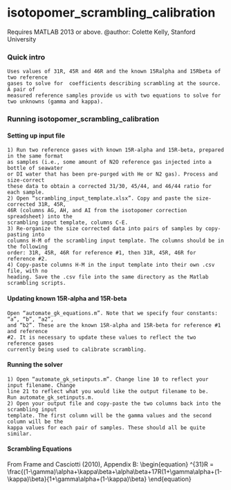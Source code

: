 # isotopomer_scrambling_calibration
Requires MATLAB 2013 or above.
@author: Colette Kelly,
Stanford University

### Quick intro
    Uses values of 31R, 45R and 46R and the known 15Ralpha and 15Rbeta of two reference 
    gases to solve for  coefficients describing scrambling at the source. A pair of
    measured reference samples provide us with two equations to solve for
    two unknowns (gamma and kappa).

### Running isotopomer_scrambling_calibration
#### Setting up input file
	1) Run two reference gases with known 15R-alpha and 15R-beta, prepared in the same format
	as samples (i.e., some amount of N2O reference gas injected into a bottle of seawater
	or DI water that has been pre-purged with He or N2 gas). Process and size-correct
	these data to obtain a corrected 31/30, 45/44, and 46/44 ratio for each sample.
	2) Open “scrambling_input_template.xlsx”. Copy and paste the size-corrected 31R, 45R,
	46R (columns AG, AH, and AI from the isotopomer correction spreadsheet) into the
	scrambling input template, columns C-E.
	3) Re-organize the size corrected data into pairs of samples by copy-pasting into
	columns H-M of the scrambling input template. The columns should be in the following
	order: 31R, 45R, 46R for reference #1, then 31R, 45R, 46R for reference #2.
	4) Copy-paste columns H-M in the input template into their own .csv file, with no
	heading. Save the .csv file into the same directory as the Matlab scrambling scripts.
      
#### Updating known 15R-alpha and 15R-beta
    Open “automate_gk_equations.m”. Note that we specify four constants: “a”, “b”, “a2”,
    and “b2”. These are the known 15R-alpha and 15R-beta for reference #1 and reference
    #2. It is necessary to update these values to reflect the two reference gases
    currently being used to calibrate scrambling.
    
#### Running the solver
    1) Open “automate_gk_setinputs.m”. Change line 10 to reflect your input filename. Change
    line 21 to reflect what you would like the output filename to be.
    Run automate_gk_setinputs.m.
    2) Open your output file and copy-paste the two columns back into the scrambling input
    template. The first column will be the gamma values and the second column will be the
    kappa values for each pair of samples. These should all be quite similar.

#### Scrambling Equations

From Frame and Casciotti (2010), Appendix B:
\begin{equation}
    ^{31}R = \frac{(1-\gamma)\alpha+\kappa\beta+\alpha\beta+17R(1+\gamma\alpha+(1-\kappa)\beta}{1+\gamma\alpha+(1-\kappa)\beta}
\end{equation}
       
